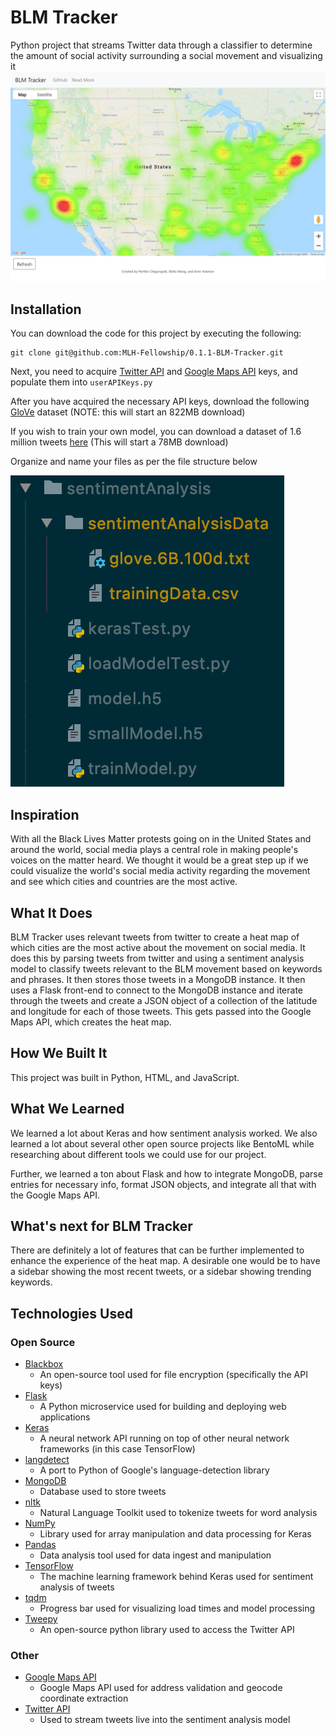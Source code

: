 # BLM Tracker
Python project that streams Twitter data through a classifier to determine the amount of social activity surrounding a social movement and visualizing it
![UI](images/ui.png)

## Installation
You can download the code for this project by executing the following:
```
git clone git@github.com:MLH-Fellowship/0.1.1-BLM-Tracker.git
```
Next, you need to acquire [Twitter API](https://developer.twitter.com/en) and [Google Maps API](https://developers.google.com/maps/documentation/javascript/get-api-key) keys, and populate them into `userAPIKeys.py` 

After you have acquired the necessary API keys, download the following [GloVe](http://nlp.stanford.edu/data/glove.6B.zip) dataset (NOTE: this will start an 822MB download)

If you wish to train your own model, you can download a dataset of 1.6 million tweets [here](https://drive.google.com/u/0/uc?export=download&confirm=fK_D&id=0B04GJPshIjmPRnZManQwWEdTZjg) (This will start a 78MB download)

Organize and name your files as per the file structure below

![File Structure](images/fileStructure.png)


## Inspiration

With all the Black Lives Matter protests going on in the United States and around the world, social media plays a central role in making people's voices on the matter heard. We thought it would be a great step up if we could visualize the world's social media activity regarding the movement and see which cities and countries are the most active.  

## What It Does

BLM Tracker uses relevant tweets from twitter to create a heat map of which cities are the most active about the movement on social media. It does this by parsing tweets from twitter and using a sentiment analysis model to classify tweets relevant to the BLM movement based on keywords and phrases. It then stores those tweets in a MongoDB instance. It then uses a Flask front-end to connect to the MongoDB instance and iterate through the tweets and create a JSON object of a collection of the latitude and longitude for each of those tweets. This gets passed into the Google Maps API, which creates the heat map.

## How We Built It

This project was built in Python, HTML, and JavaScript.

## What We Learned

We learned a lot about Keras and how sentiment analysis worked. We also learned a lot about several other open source projects like BentoML while researching about different tools we could use for our project.

Further, we learned a ton about Flask and how to integrate MongoDB, parse entries for necessary info, format JSON objects, and integrate all that with the Google Maps API. 

## What's next for BLM Tracker

There are definitely a lot of features that can be further implemented to enhance the experience of the heat map. A desirable one would be to have a sidebar showing the most recent tweets, or a sidebar showing trending keywords.

## Technologies Used
### Open Source 

* [Blackbox](https://github.com/StackExchange/blackbox)
    * An open-source tool used for file encryption (specifically the API keys)
* [Flask](https://github.com/pallets/flask)
    * A Python microservice used for building and deploying web applications
* [Keras](https://github.com/keras-team/keras)
    * A neural network API running on top of other neural network frameworks (in this case TensorFlow)
* [langdetect](https://github.com/Mimino666/langdetect)
    * A port to Python of Google's language-detection library
* [MongoDB](https://github.com/mongodb/mongo)
    * Database used to store tweets
* [nltk](https://github.com/nltk/nltk)
    * Natural Language Toolkit used to tokenize tweets for word analysis
* [NumPy](https://github.com/numpy/numpy)
    * Library used for array manipulation and data processing for Keras
* [Pandas](https://github.com/pandas-dev/pandas)
    * Data analysis tool used for data ingest and manipulation
* [TensorFlow](https://github.com/tensorflow/tensorflow)
    * The machine learning framework behind Keras used for sentiment analysis of tweets
* [tqdm](https://github.com/tqdm/tqdm)
    * Progress bar used for visualizing load times and model processing
* [Tweepy](http://docs.tweepy.org/en/latest/)
    * An open-source python library used to access the Twitter API
### Other
* [Google Maps API](https://developers.google.com/maps/documentation)
    * Google Maps API used for address validation and geocode coordinate extraction
* [Twitter API](https://developer.twitter.com/en/docs)
    * Used to stream tweets live into the sentiment analysis model